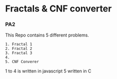 # Fractals & CNF converter
### PA2
This Repo contains 5 different problems.

```
1. Fractal 1
2. Fractal 2
3. Fractal 3
4. 
5. CNF Converer
```

1 to 4 is written in javascript
5 written in C
